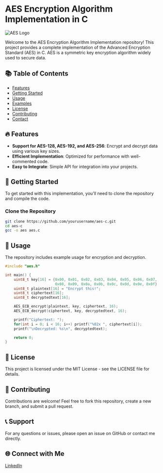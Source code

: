 # AES Encryption Algorithm Implementation in C

![AES Logo](https://upload.wikimedia.org/wikipedia/commons/thumb/a/a0/Advanced_Encryption_Standard_%28AES%29.svg/1200px-Advanced_Encryption_Standard_%28AES%29.svg.png)

Welcome to the AES Encryption Algorithm Implementation repository! This project provides a complete implementation of the Advanced Encryption Standard (AES) in C. AES is a symmetric key encryption algorithm widely used to secure data.

## 📚 Table of Contents

- [Features](#features)
- [Getting Started](#getting-started)
- [Usage](#usage)
- [Examples](#examples)
- [License](#license)
- [Contributing](#contributing)
- [Contact](#contact)

## 🔥 Features

- **Support for AES-128, AES-192, and AES-256**: Encrypt and decrypt data using various key sizes.
- **Efficient Implementation**: Optimized for performance with well-commented code.
- **Easy to Integrate**: Simple API for integration into your projects.

## 🚀 Getting Started

To get started with this implementation, you'll need to clone the repository and compile the code.

### Clone the Repository

```bash
git clone https://github.com/yourusername/aes-c.git
cd aes-c
gcc -o aes aes.c
```
## 📜 Usage
The repository includes example usage for encryption and decryption.
```C
#include "aes.h"

int main() {
    uint8_t key[16] = {0x00, 0x01, 0x02, 0x03, 0x04, 0x05, 0x06, 0x07, 
                       0x08, 0x09, 0x0a, 0x0b, 0x0c, 0x0d, 0x0e, 0x0f};
    uint8_t plaintext[16] = "Encrypt this!";
    uint8_t ciphertext[16];
    uint8_t decryptedtext[16];

    AES_ECB_encrypt(plaintext, key, ciphertext, 16);
    AES_ECB_decrypt(ciphertext, key, decryptedtext, 16);

    printf("Ciphertext: ");
    for(int i = 0; i < 16; i++) printf("%02x ", ciphertext[i]);
    printf("\nDecrypted: %s\n", decryptedtext);

    return 0;
}
```
## 📝 License
This project is licensed under the MIT License - see the LICENSE file for details.

## 🤝 Contributing
Contributions are welcome! Feel free to fork this repository, create a new branch, and submit a pull request.

## 📞 Support
For any questions or issues, please open an issue on GitHub or contact me directly.

## 🌐 Connect with Me
[LinkedIn](https://www.linkedin.com/in/your-profile)
